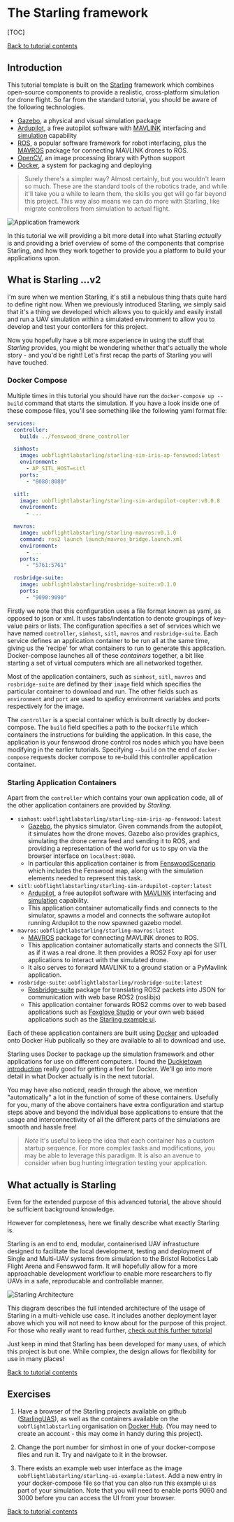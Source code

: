 # The Starling framework

[TOC]

[Back to tutorial contents](../README.md#contents)

## Introduction

This tutorial template is built on the [Starling](https://github.com/StarlingUAS) framework which combines open-source components to provide a realistic, cross-platform simulation for drone flight. So far from the standard tutorial, you should be aware of the following technologies.

 - [Gazebo](http://gazebosim.org/), a physical and visual simulation package
 - [Ardupilot](https://ardupilot.org/), a free autopilot software with [MAVLINK](https://mavlink.io/en/) interfacing and [simulation](https://ardupilot.org/copter/docs/common-simulation.html) capability
 - [ROS](https://www.ros.org/), a popular software framework for robot interfacing, plus the [MAVROS](http://wiki.ros.org/mavros) package for connecting MAVLINK drones to ROS.
 - [OpenCV](https://opencv.org/), an image processing library with Python support
 - [Docker](https://www.docker.com/), a system for packaging and deploying

> Surely there's a simpler way?  Almost certainly, but you wouldn't learn so much.  These are the standard tools of the robotics trade, and while it'll take you a while to learn them, the skills you get will go far beyond this project.  This way also means we can do more with Starling, like migrate controllers from simulation to actual flight.

![Application framework](app.png)

In this tutorial we will providing a bit more detail into what Starling *actually* is and providing a brief overview of some of the components that comprise Starling, and how they work together to provide you a platform to build your applications upon.

## What is Starling ...v2

I'm sure when we mention Starling, it's still a nebulous thing thats quite hard to define right now. When we previously introduced Starling, we simply said that it's a thing we developed which allows you to quickly and easily install and run a UAV simulation within a simulated environment to allow you to develop and test your contorllers for this project.

Now you hopefully have a bit more experience in using the stuff that *Starling* provides, you might be wondering whether that's actually the whole story - and you'd be right! Let's first recap the parts of Starling you will have touched.

### Docker Compose

Multiple times in this tutorial you should have run the `docker-compose up --build` command that starts the simulation. If you have a look inside one of these compose files, you'll see something like the following yaml format file:

```yaml
services:
  controller:
    build: ../fenswood_drone_controller

  simhost:
    image: uobflightlabstarling/starling-sim-iris-ap-fenswood:latest
    environment:
      - AP_SITL_HOST=sitl
    ports:
      - "8080:8080"

  sitl:
    image: uobflightlabstarling/starling-sim-ardupilot-copter:v0.0.8
    environment:
      - ...

  mavros:
    image: uobflightlabstarling/starling-mavros:v0.1.0
    command: ros2 launch launch/mavros_bridge.launch.xml
    environment:
      - ...
    ports:
      - "5761:5761"

  rosbridge-suite:
    image: uobflightlabstarling/rosbridge-suite:v0.1.0
    ports:
      - "9090:9090"
```

Firstly we note that this configuration uses a file format known as yaml, as opposed to json or xml. It uses tabs/indentation to denote groupings of key-value pairs or lists. The configuration specifies a set of services which we have named `controller`, `simhost`, `sitl`, `mavros` and `rosbridge-suite`. Each service defines an application container to be run all at the same time, giving us the 'recipe' for what containers to run to generate this application. Docker-compose launches all of these *containers* together, a bit like starting a set of virtual computers which are all networked together.

Most of the application containers, such as `simhost`, `sitl`, `mavros` and `rosbridge-suite` are defined by their `image` field which specifies the particular container to download and run. The other fields such as `environment` and `port` are used to speficy environment variables and ports respectively for the image.

The `controller` is a special container which is built directly by docker-compose. The `build` field specifies a path to the `Dockerfile` which containers the instructions for building the application. In this case, the application is your fenswood drone control ros nodes which you have been modifying in the earlier tutorials. Specifying `--build` on the end of `docker-compose` requests docker compose to re-build this controller application container.

### Starling Application Containers

Apart from the `controller` which contains your own application code, all of the other application containers are provided by *Starling*.

- `simhost`: `uobflightlabstarling/starling-sim-iris-ap-fenswood:latest`
    - [Gazebo](http://gazebosim.org/), the physics simulator.  Given commands from the autopilot, it simulates how the drone moves.  Gazebo also provides graphics, simulating the drone cemra feed and sending it to ROS, and providing a representation of the world for us to spy on via the browser interface on `localhost:8080`.
    - In particular this application container is from [FenswoodScenario](https://github.com/StarlingUAS/FenswoodScenario) which includes the Fenswood map, along with the simulation elements needed to represent this task.
- `sitl`: `uobflightlabstarling/starling-sim-ardupilot-copter:latest`
    -  [Ardupilot](https://ardupilot.org/), a free autopilot software with [MAVLINK](https://mavlink.io/en/) interfacing and [simulation](https://ardupilot.org/copter/docs/common-simulation.html) capability.
    -  This application container automatically finds and connects to the simulator, spawns a model and connects the software autopilot running Ardupilot to the now spawned gazebo model.
- `mavros`: `uobflightlabstarling/starling-mavros:latest`
    - [MAVROS](http://wiki.ros.org/mavros) package for connecting MAVLINK drones to ROS.
    - This application container automatically starts and connects the SITL as if it was a real drone. It then provides a ROS2 Foxy api for user applications to interact with the simulated drone.
    - It also serves to forward MAVLINK to a ground station or a PyMavlink application.
- `rosbridge-suite`: `uobflightlabstarling/rosbridge-suite:latest`
    - [Rosbridge-suite](https://github.com/RobotWebTools/rosbridge_suite) package for translating ROS2 packets into JSON for communication with web base ROS2 (roslibjs)
    - This application container forwards ROS2 comms over to web based applications such as [Foxglove Studio](https://foxglove.dev/) or your own web based applications such as the [Starling example ui](https://github.com/StarlingUAS/starling_ui_example).

Each of these application containers are built using [Docker](https://www.docker.com/) and uploaded onto Docker Hub publically so they are available to all to download and use.

Starling uses Docker to package up the simulation framework and other applications for use on different computers.  I found the [Duckietown introduction](https://docs.duckietown.org/DT19/software_devel/out/docker_intro.html) really good for getting a feel for Docker. We'll go into more detail in what Docker actually is in the next tutorial.

You may have also noticed, readin through the above, we mention "automatically" a lot in the function of some of these containers. Usefully for you, many of the above containers have extra configuration and startup steps above and beyond the individual base applications to ensure that the usage and interconnectivity of all the different parts of the simulations are smooth and hassle free!

> *Note* It's useful to keep the idea that each container has a custom startup sequence. For more complex tasks and modifications, you may be able to leverage this paradigm. It is also an avenue to consider when bug hunting integration testing your application.

## What actually is Starling

Even for the extended purpose of this advanced tutorial, the above should be sufficient background knowledge.

However for completeness, here we finally describe what exactly Starling is.

Starling is an end to end, modular, containerised UAV infrastucture designed to facilitate the local development, testing and deployment of Single and Multi-UAV systems from simulation to the Bristol Robotics Lab Flight Arena and Fenswwod farm. It will hopefully allow for a more approachable development workflow to enable more researchers to fly UAVs in a safe, reproducable and controllable manner.

![Starling Architecture](SimpleArch.png)

This diagram describes the full intended architecture of the usage of Starling in a multi-vehicle use case. It includes another deployment layer above which you will not need to know about for the purpose of this project. For those who really want to read further, [check out this further tutorial](https://starlinguas.github.io/starling_controller_templates/)

Just keep in mind that Starling has been developed for many uses, of which this project is but one. While complex, the design allows for flexibility for use in many places!

[Back to tutorial contents](../README.md#contents)

## Exercises

1. Have a browser of the Starling projects available on github ([StarlingUAS](https://github.com/StarlingUAS)), as well as the containers available on the `uobflightlabstarling` organisation on [Docker Hub](https://hub.docker.com/repository/docker/uobflightlabstarling/starling-sim-iris-ap). (You may need to create an account - this may come in handy during this project).

2. Change the port number for simhost in one of your docker-compose files and run it. Try and navigate to it in the browser.

3. There exists an example web user interface as the image `uobflightlabstarling/starling-ui-example:latest`. Add a new entry in your docker-compose file so that you can also run this example ui as part of your simulation.  Note that you will need to enable ports 9090 and 3000 before you can access the UI from your browser.

[Back to tutorial contents](../README.md#contents)